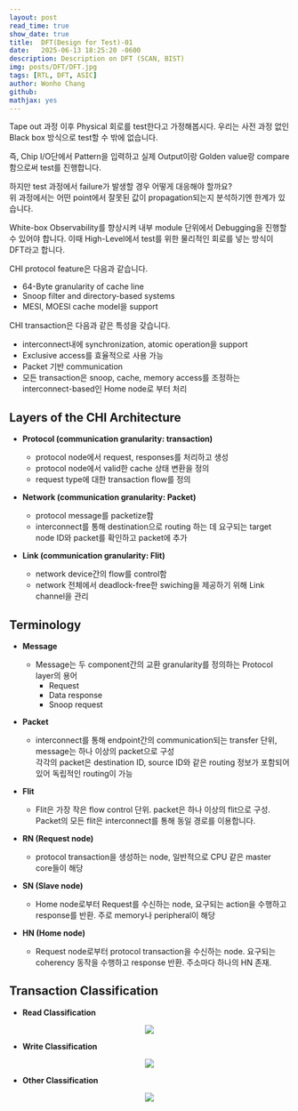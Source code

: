 ```yaml
---
layout: post
read_time: true
show_date: true
title:  DFT(Design for Test)-01
date:   2025-06-13 18:25:20 -0600
description: Description on DFT (SCAN, BIST)
img: posts/DFT/DFT.jpg 
tags: [RTL, DFT, ASIC]
author: Wonho Chang
github:  
mathjax: yes
---
```


Tape out 과정 이후 Physical 회로를 test한다고 가정해봅시다. 
우리는 사전 과정 없인 Black box 방식으로 test할 수 밖에 없습니다.  

즉, Chip I/O단에서 Pattern을 입력하고 실제 Output이랑 Golden value랑 compare함으로써 test를 진행합니다. 

하지만 test 과정에서 failure가 발생할 경우 어떻게 대응해야 할까요?  
위 과정에서는 어떤 point에서 잘못된 값이 propagation되는지 분석하기엔 한계가 있습니다.

White-box Observability를 향상시켜 내부 module 단위에서 Debugging을 진행할 수 있어야 합니다. 
이때 High-Level에서 test를 위한 물리적인 회로를 넣는 방식이 DFT라고 합니다.    



CHI protocol feature은 다음과 같습니다.  

- 64-Byte granularity of cache line
- Snoop filter and directory-based systems
- MESI, MOESI cache model을 support

CHI transaction은 다음과 같은 특성을 갖습니다.  

- interconnect내에 synchronization, atomic operation을 support
- Exclusive access를 효율적으로 사용 가능
- Packet 기반 communication
- 모든 transaction은 snoop, cache, memory access를 조정하는 interconnect-based인 Home node로 부터 처리

## Layers of the CHI Architecture

- **Protocol (communication granularity: transaction)**
    - protocol node에서 request, responses를 처리하고 생성
    - protocol node에서 valid한 cache 상태 변환을 정의
    - request type에 대한 transaction flow를 정의

- **Network (communication granularity: Packet)**
    - protocol message를 packetize함
    - interconnect를 통해 destination으로 routing 하는 데 요구되는 target node ID와 packet를 확인하고 packet에 추가

- **Link (communication granularity: Flit)**
    - network device간의 flow를 control함
    - network 전체에서 deadlock-free한 swiching을 제공하기 위해 Link channel을 관리

## Terminology
- **Message**
    - Message는 두 component간의 교환 granularity를 정의하는 Protocol layer의 용어
        - Request
        - Data response
        - Snoop request

- **Packet**
    - interconnect를 통해 endpoint간의 communication되는 transfer 단위, message는 하나 이상의 packet으로 구성  
    각각의 packet은 destination ID, source ID와 같은 routing 정보가 포함되어 있어 독립적인 routing이 가능

- **Flit**
    - Flit은 가장 작은 flow control 단위. packet은 하나 이상의 flit으로 구성.
    Packet의 모든 flit은 interconnect를 통해 동일 경로를 이용합니다. 

- **RN (Request node)**
    - protocol transaction을 생성하는 node, 일반적으로 CPU 같은 master core들이 해당

- **SN (Slave node)**
    - Home node로부터 Request를 수신하는 node, 요구되는 action을 수행하고 response를 반환. 주로 memory나 peripheral이 해당

- **HN (Home node)**
    - Request node로부터 protocol transaction을 수신하는 node. 요구되는 coherency 동작을 수행하고 response 반환. 주소마다 하나의 HN 존재.

## Transaction Classification
- **Read Classification**
<center><img src='./assets/img/posts/chi/read_classification.png'></center>

- **Write Classification**
<center><img src='./assets/img/posts/chi/write_classification.png'></center>

- **Other Classification**
<center><img src='./assets/img/posts/chi/other_classification.png'></center>